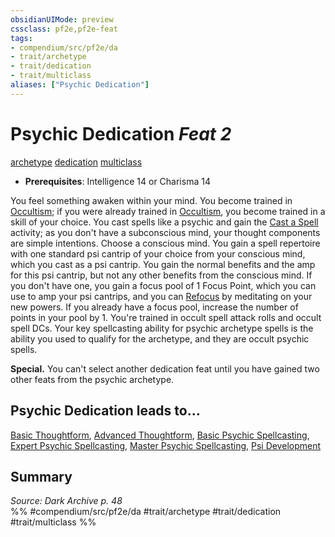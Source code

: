 ```yaml
---
obsidianUIMode: preview
cssclass: pf2e,pf2e-feat
tags:
- compendium/src/pf2e/da
- trait/archetype
- trait/dedication
- trait/multiclass
aliases: ["Psychic Dedication"]
---
```

# Psychic Dedication  *Feat 2*  
[archetype](../../rules/traits/archetype.md)  [dedication](../../rules/traits/dedication.md)  [multiclass](../../rules/traits/multiclass.md)  

- **Prerequisites**: Intelligence 14 or Charisma 14

You feel something awaken within your mind. You become trained in [Occultism](../skills.md#Occultism); if you were already trained in [Occultism](../skills.md#Occultism), you become trained in a skill of your choice. You cast spells like a psychic and gain the [Cast a Spell](../../rules/actions/cast-a-spell.md) activity; as you don't have a subconscious mind, your thought components are simple intentions. Choose a conscious mind. You gain a spell repertoire with one standard psi cantrip of your choice from your conscious mind, which you cast as a psi cantrip. You gain the normal benefits and the amp for this psi cantrip, but not any other benefits from the conscious mind. If you don't have one, you gain a focus pool of 1 Focus Point, which you can use to amp your psi cantrips, and you can [Refocus](../../rules/actions/refocus.md) by meditating on your new powers. If you already have a focus pool, increase the number of points in your pool by 1. You're trained in occult spell attack rolls and occult spell DCs. Your key spellcasting ability for psychic archetype spells is the ability you used to qualify for the archetype, and they are occult psychic spells.

**Special.** You can't select another dedication feat until you have gained two other feats from the psychic archetype.

## Psychic Dedication leads to...

[Basic Thoughtform](basic-thoughtform-da.md), [Advanced Thoughtform](advanced-thoughtform-da.md), [Basic Psychic Spellcasting](basic-psychic-spellcasting-da.md), [Expert Psychic Spellcasting](expert-psychic-spellcasting-da.md), [Master Psychic Spellcasting](master-psychic-spellcasting-da.md), [Psi Development](psi-development-da.md)

## Summary

*Source: Dark Archive p. 48*  
%% #compendium/src/pf2e/da #trait/archetype #trait/dedication #trait/multiclass %%
